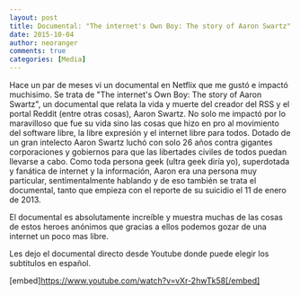 ```yaml
---
layout: post
title: Documental: "The internet's Own Boy: The story of Aaron Swartz"
date: 2015-10-04
author: neoranger
comments: true
categories: [Media]
---
```

Hace un par de meses vi un documental en Netflix que me gustó e impactó muchisimo. Se trata de "The internet's Own Boy: The story of Aaron Swartz", un documental que relata la vida y muerte del creador del RSS y el portal Reddit (entre otras cosas), Aaron Swartz.
No solo me impactó por lo maravilloso que fue su vida sino las cosas que hizo en pro al movimiento del software libre, la libre expresión y el internet libre para todos.
Dotado de un gran intelecto Aaron Swartz luchó con solo 26 años contra gigantes corporaciones y gobiernos para que las libertades civiles de todos puedan llevarse a cabo.
Como toda persona geek (ultra geek diría yo), superdotada y fanática de internet y la información, Aaron era una persona muy particular, sentimentalmente hablando y de eso también se trata el documental, tanto que empieza con el reporte de su suicidio el 11 de enero de 2013.

El documental es absolutamente increíble y muestra muchas de las cosas de estos heroes anónimos que gracias a ellos podemos gozar de una internet un poco mas libre.

Les dejo el documental directo desde Youtube donde puede elegir los subtitulos en español.

[embed]https://www.youtube.com/watch?v=vXr-2hwTk58[/embed]

